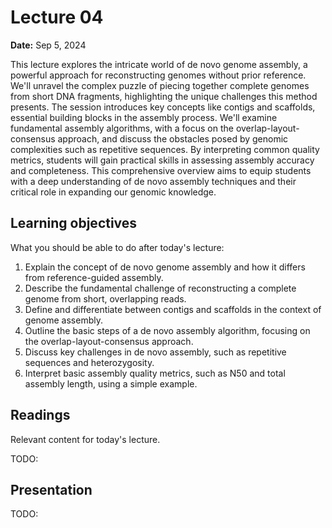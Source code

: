 # Lecture 04

**Date:** Sep 5, 2024

This lecture explores the intricate world of de novo genome assembly, a powerful approach for reconstructing genomes without prior reference. We'll unravel the complex puzzle of piecing together complete genomes from short DNA fragments, highlighting the unique challenges this method presents. The session introduces key concepts like contigs and scaffolds, essential building blocks in the assembly process. We'll examine fundamental assembly algorithms, with a focus on the overlap-layout-consensus approach, and discuss the obstacles posed by genomic complexities such as repetitive sequences. By interpreting common quality metrics, students will gain practical skills in assessing assembly accuracy and completeness. This comprehensive overview aims to equip students with a deep understanding of de novo assembly techniques and their critical role in expanding our genomic knowledge.

## Learning objectives

What you should be able to do after today's lecture:

1.  Explain the concept of de novo genome assembly and how it differs from reference-guided assembly.
2.  Describe the fundamental challenge of reconstructing a complete genome from short, overlapping reads.
3.  Define and differentiate between contigs and scaffolds in the context of genome assembly.
4.  Outline the basic steps of a de novo assembly algorithm, focusing on the overlap-layout-consensus approach.
5.  Discuss key challenges in de novo assembly, such as repetitive sequences and heterozygosity.
6.  Interpret basic assembly quality metrics, such as N50 and total assembly length, using a simple example.

## Readings

Relevant content for today's lecture.

TODO:

## Presentation

TODO:
